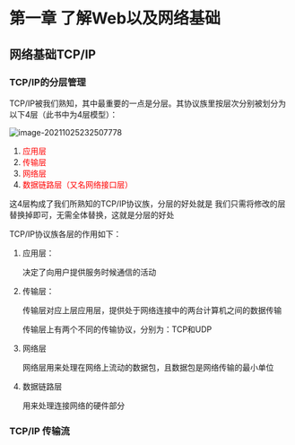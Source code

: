 # 第一章 了解Web以及网络基础

## 网络基础TCP/IP

### TCP/IP的分层管理

TCP/IP被我们熟知，其中最重要的一点是分层。其协议族里按层次分别被划分为以下4层（此书中为4层模型）：

![image-20211025232507778](C:\Users\34612\AppData\Roaming\Typora\typora-user-images\image-20211025232507778.png)

1. <font color = "red">应用层</font>
2. <font color = "red">传输层</font>
3. <font color = "red">网络层</font>
4. <font color = "red">数据链路层（又名网络接口层）</font>

这4层构成了我们所熟知的TCP/IP协议族，分层的好处就是 我们只需将修改的层替换掉即可，无需全体替换，这就是分层的好处

TCP/IP协议族各层的作用如下：

1. 应用层：

   决定了向用户提供服务时候通信的活动

2. 传输层：

   传输层对应上层应用层，提供处于网络连接中的两台计算机之间的数据传输

   传输层上有两个不同的传输协议，分别为：TCP和UDP

3. 网络层

   网络层用来处理在网络上流动的数据包，且数据包是网络传输的最小单位

4. 数据链路层

   用来处理连接网络的硬件部分

### TCP/IP 传输流
